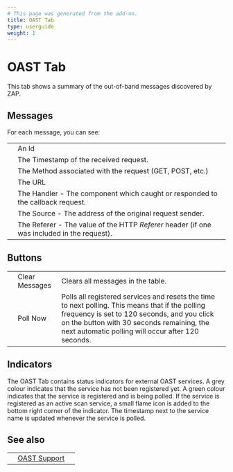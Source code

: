 ```yaml
---
# This page was generated from the add-on.
title: OAST Tab
type: userguide
weight: 1
---
```


# OAST Tab

This tab shows a summary of the out-of-band messages discovered by ZAP.

## Messages

For each message, you can see:

|   |                                                                                            |
|---|--------------------------------------------------------------------------------------------|
|   | An Id                                                                                      |
|   | The Timestamp of the received request.                                                     |
|   | The Method associated with the request (GET, POST, etc.)                                   |
|   | The URL                                                                                    |
|   | The Handler - The component which caught or responded to the callback request.             |
|   | The Source - The address of the original request sender.                                   |
|   | The Referer - The value of the HTTP *Referer* header (if one was included in the request). |

## Buttons

|   |                |                                                                                                                                                                                                                                                    |
|---|----------------|----------------------------------------------------------------------------------------------------------------------------------------------------------------------------------------------------------------------------------------------------|
|   | Clear Messages | Clears all messages in the table.                                                                                                                                                                                                                  |
|   | Poll Now       | Polls all registered services and resets the time to next polling. This means that if the polling frequency is set to 120 seconds, and you click on the button with 30 seconds remaining, the next automatic polling will occur after 120 seconds. |

## Indicators

The OAST Tab contains status indicators for external OAST services. A grey colour indicates that the service has not been registered yet. A green colour indicates that the service is registered and is being polled. If the service is registered as an active scan service, a small flame icon is added to the bottom right corner of the indicator. The timestamp next to the service name is updated whenever the service is polled.

## See also

|   |                                                    |   |
|---|----------------------------------------------------|---|
|   | [OAST Support](/docs/desktop/addons/oast-support/) |   |
